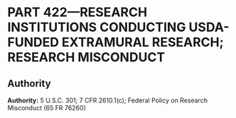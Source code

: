 # PART 422—RESEARCH INSTITUTIONS CONDUCTING USDA-FUNDED EXTRAMURAL RESEARCH; RESEARCH MISCONDUCT


## Authority

**Authority:** 5 U.S.C. 301; 7 CFR 2610.1(c); Federal Policy on Research Misconduct (65 FR 76260)



